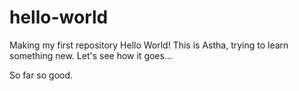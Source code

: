 # hello-world
Making my first repository 
Hello World! 
This is Astha, trying to learn something new. 
Let's see how it goes...

So far so good. 
